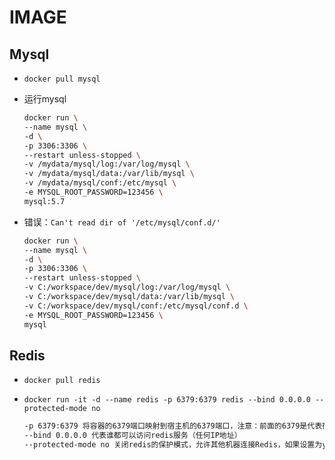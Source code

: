 # IMAGE

## Mysql
* `docker pull mysql`
* 运行mysql
  ```sh
  docker run \
  --name mysql \
  -d \
  -p 3306:3306 \
  --restart unless-stopped \
  -v /mydata/mysql/log:/var/log/mysql \
  -v /mydata/mysql/data:/var/lib/mysql \
  -v /mydata/mysql/conf:/etc/mysql \
  -e MYSQL_ROOT_PASSWORD=123456 \
  mysql:5.7
  ```

* 错误：`Can't read dir of '/etc/mysql/conf.d/'`

  ```bash
  docker run \
  --name mysql \
  -d \
  -p 3306:3306 \
  --restart unless-stopped \
  -v C:/workspace/dev/mysql/log:/var/log/mysql \
  -v C:/workspace/dev/mysql/data:/var/lib/mysql \
  -v C:/workspace/dev/mysql/conf:/etc/mysql/conf.d \
  -e MYSQL_ROOT_PASSWORD=123456 \
  mysql
  ```




## Redis

* `docker pull redis`

* `docker run -it -d --name redis -p 6379:6379 redis --bind 0.0.0.0 --protected-mode no`

  ```txt
  -p 6379:6379 将容器的6379端口映射到宿主机的6379端口，注意：前面的6379是代表宿主  机端口，后面的6379才是容器端口
  --bind 0.0.0.0 代表谁都可以访问redis服务（任何IP地址）
  --protected-mode no 关闭redis的保护模式，允许其他机器连接Redis，如果设置为yes，那么只允许我们在本机的回环连接，其他机器无法连接
  ```

  
